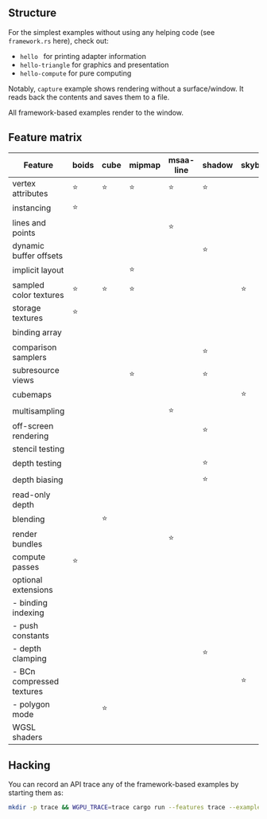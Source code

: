 ## Structure

For the simplest examples without using any helping code (see `framework.rs` here), check out:
  - `hello ` for printing adapter information
  - `hello-triangle` for graphics and presentation
  - `hello-compute` for pure computing

Notably, `capture` example shows rendering without a surface/window. It reads back the contents and saves them to a file.

All framework-based examples render to the window.

## Feature matrix
| Feature                   | boids  | cube   | mipmap | msaa-line | shadow | skybox | texture-arrays | water  |
| ------------------------- | ------ | ------ | ------ | --------- | ------ | ------ | -------------- | ------ |
| vertex attributes         | :star: | :star: | :star: | :star:    | :star: |        | :star:         | :star: |
| instancing                | :star: |        |        |           |        |        |                |        |
| lines and points          |        |        |        | :star:    |        |        |                |        |
| dynamic buffer offsets    |        |        |        |           | :star: |        |                |        |
| implicit layout           |        |        | :star: |           |        |        |                |        |
| sampled color textures    | :star: | :star: | :star: |           |        | :star: | :star:         | :star: |
| storage textures          | :star: |        |        |           |        |        |                |        |
| binding array             |        |        |        |           |        |        | :star:         |        |
| comparison samplers       |        |        |        |           | :star: |        |                |        |
| subresource views         |        |        | :star: |           | :star: |        |                |        |
| cubemaps                  |        |        |        |           |        | :star: |                |        |
| multisampling             |        |        |        | :star:    |        |        |                |        |
| off-screen rendering      |        |        |        |           | :star: |        |                | :star: |
| stencil testing           |        |        |        |           |        |        |                |        |
| depth testing             |        |        |        |           | :star: |        |                | :star: |
| depth biasing             |        |        |        |           | :star: |        |                |        |
| read-only depth           |        |        |        |           |        |        |                | :star: |
| blending                  |        | :star: |        |           |        |        |                | :star: |
| render bundles            |        |        |        | :star:    |        |        |                | :star: |
| compute passes            | :star: |        |        |           |        |        |                |        |
| optional extensions       |        |        |        |           |        |        | :star:         |        |
| - binding indexing        |        |        |        |           |        |        | :star:         |        |
| - push constants          |        |        |        |           |        |        | :star:         |        |
| - depth clamping          |        |        |        |           | :star: |        |                |        |
| - BCn compressed textures |        |        |        |           |        | :star: |                |        |
| - polygon mode            |        | :star: |        |           |        |        |                |        |
| WGSL shaders              |        |        |        |           |        |        |                |        |

## Hacking

You can record an API trace any of the framework-based examples by starting them as:
```sh
mkdir -p trace && WGPU_TRACE=trace cargo run --features trace --example <example-name>
```
